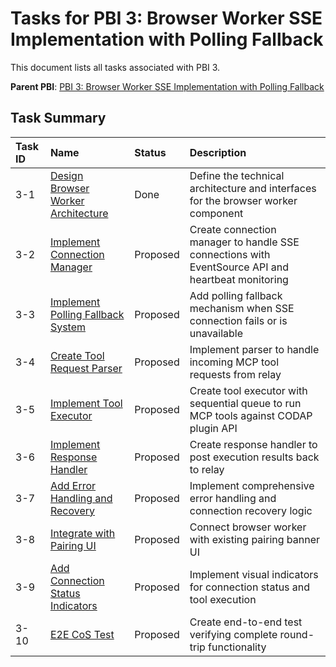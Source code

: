 # Tasks for PBI 3: Browser Worker SSE Implementation with Polling Fallback

This document lists all tasks associated with PBI 3.

**Parent PBI**: [PBI 3: Browser Worker SSE Implementation with Polling Fallback](./prd.md)

## Task Summary

| Task ID | Name | Status | Description |
| :------ | :--- | :----- | :---------- |
| 3-1 | [Design Browser Worker Architecture](./3-1.md) | Done | Define the technical architecture and interfaces for the browser worker component |
| 3-2 | [Implement Connection Manager](./3-2.md) | Proposed | Create connection manager to handle SSE connections with EventSource API and heartbeat monitoring |
| 3-3 | [Implement Polling Fallback System](./3-3.md) | Proposed | Add polling fallback mechanism when SSE connection fails or is unavailable |
| 3-4 | [Create Tool Request Parser](./3-4.md) | Proposed | Implement parser to handle incoming MCP tool requests from relay |
| 3-5 | [Implement Tool Executor](./3-5.md) | Proposed | Create tool executor with sequential queue to run MCP tools against CODAP plugin API |
| 3-6 | [Implement Response Handler](./3-6.md) | Proposed | Create response handler to post execution results back to relay |
| 3-7 | [Add Error Handling and Recovery](./3-7.md) | Proposed | Implement comprehensive error handling and connection recovery logic |
| 3-8 | [Integrate with Pairing UI](./3-8.md) | Proposed | Connect browser worker with existing pairing banner UI |
| 3-9 | [Add Connection Status Indicators](./3-9.md) | Proposed | Implement visual indicators for connection status and tool execution |
| 3-10 | [E2E CoS Test](./3-10.md) | Proposed | Create end-to-end test verifying complete round-trip functionality | 